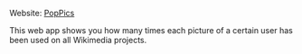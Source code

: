 Website: [PopPics](https://rene78.github.io/PopPics/)

This web app shows you how many times each picture of a certain user has been used on all Wikimedia projects.